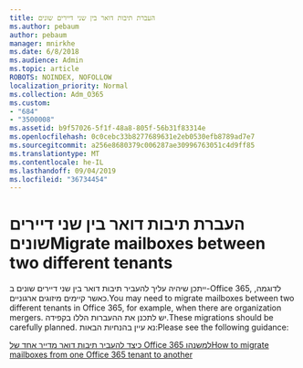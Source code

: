 ```yaml
---
title: העברת תיבות דואר בין שני דיירים שונים
ms.author: pebaum
author: pebaum
manager: mnirkhe
ms.date: 6/8/2018
ms.audience: Admin
ms.topic: article
ROBOTS: NOINDEX, NOFOLLOW
localization_priority: Normal
ms.collection: Adm_O365
ms.custom:
- "684"
- "3500008"
ms.assetid: b9f57026-5f1f-48a8-805f-56b31f83314e
ms.openlocfilehash: 0c0cebc33b8277689631e2eb0530efb8789ad7e7
ms.sourcegitcommit: a256e8680379c006287ae30996763051c4d9ff85
ms.translationtype: MT
ms.contentlocale: he-IL
ms.lasthandoff: 09/04/2019
ms.locfileid: "36734454"
---
```

# <a name="migrate-mailboxes-between-two-different-tenants"></a><span data-ttu-id="5d11e-102">העברת תיבות דואר בין שני דיירים שונים</span><span class="sxs-lookup"><span data-stu-id="5d11e-102">Migrate mailboxes between two different tenants</span></span>

<span data-ttu-id="5d11e-103">ייתכן שיהיה עליך להעביר תיבות דואר בין שני דיירים שונים ב-Office 365, לדוגמה, כאשר קיימים מיזוגים ארגוניים.</span><span class="sxs-lookup"><span data-stu-id="5d11e-103">You may need to migrate mailboxes between two different tenants in Office 365, for example, when there are organization mergers.</span></span> <span data-ttu-id="5d11e-104">יש לתכנן את ההעברות הללו בקפידה.</span><span class="sxs-lookup"><span data-stu-id="5d11e-104">These migrations should be carefully planned.</span></span> <span data-ttu-id="5d11e-105">נא עיין בהנחיות הבאות:</span><span class="sxs-lookup"><span data-stu-id="5d11e-105">Please see the following guidance:</span></span>
  
[<span data-ttu-id="5d11e-106">כיצד להעביר תיבות דואר מדייר אחד של Office 365 למשנהו</span><span class="sxs-lookup"><span data-stu-id="5d11e-106">How to migrate mailboxes from one Office 365 tenant to another</span></span>](https://docs.microsoft.com/Exchange/mailbox-migration/migrate-mailboxes-across-tenants)
  
